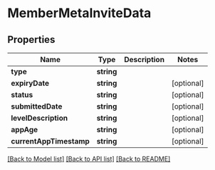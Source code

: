 # MemberMetaInviteData

## Properties
Name | Type | Description | Notes
------------ | ------------- | ------------- | -------------
**type** | **string** |  | 
**expiryDate** | **string** |  | [optional] 
**status** | **string** |  | [optional] 
**submittedDate** | **string** |  | [optional] 
**levelDescription** | **string** |  | [optional] 
**appAge** | **string** |  | [optional] 
**currentAppTimestamp** | **string** |  | [optional] 

[[Back to Model list]](../README.md#documentation-for-models) [[Back to API list]](../README.md#documentation-for-api-endpoints) [[Back to README]](../README.md)


